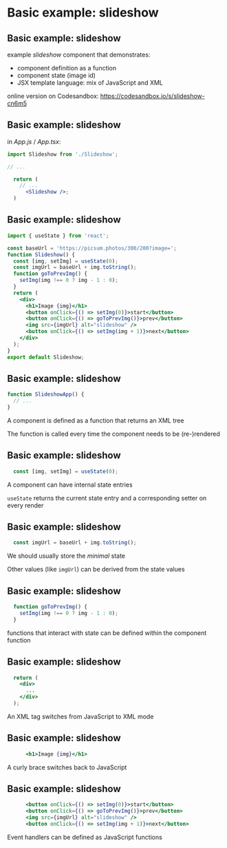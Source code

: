 # Basic example: slideshow

## Basic example: slideshow

example _slideshow_ component that demonstrates:

- component definition as a function
- component state (image id)
- JSX template language: mix of JavaScript and XML

online version on Codesandbox: https://codesandbox.io/s/slideshow-cn6m5

## Basic example: slideshow

in _App.js_ / _App.tsx_:

<!-- prettier-ignore -->
```jsx
import Slideshow from './Slideshow';

// ...

  return (
    // ...
      <Slideshow />;
  )
```

## Basic example: slideshow

```jsx
import { useState } from 'react';

const baseUrl = 'https://picsum.photos/300/200?image=';
function Slideshow() {
  const [img, setImg] = useState(0);
  const imgUrl = baseUrl + img.toString();
  function goToPrevImg() {
    setImg(img !== 0 ? img - 1 : 0);
  }
  return (
    <div>
      <h1>Image {img}</h1>
      <button onClick={() => setImg(0)}>start</button>
      <button onClick={() => goToPrevImg()}>prev</button>
      <img src={imgUrl} alt="slideshow" />
      <button onClick={() => setImg(img + 1)}>next</button>
    </div>
  );
}
export default Slideshow;
```

## Basic example: slideshow

```jsx
function SlideshowApp() {
  // ...
}
```

A component is defined as a function that returns an XML tree

The function is called every time the component needs to be (re-)rendered

## Basic example: slideshow

<!-- prettier-ignore -->
```jsx
  const [img, setImg] = useState(0);
```

A component can have internal state entries

`useState` returns the current state entry and a corresponding setter on every render

## Basic example: slideshow

<!-- prettier-ignore -->
```jsx
  const imgUrl = baseUrl + img.toString();
```

We should usually store the _minimal_ state

Other values (like `imgUrl`) can be derived from the state values

## Basic example: slideshow

<!-- prettier-ignore -->
```js
  function goToPrevImg() {
    setImg(img !== 0 ? img - 1 : 0);
  }
```

functions that interact with state can be defined within the component function

## Basic example: slideshow

<!-- prettier-ignore -->
```jsx
  return (
    <div>
      ...
    </div>
  );
```

An XML tag switches from JavaScript to XML mode

## Basic example: slideshow

<!-- prettier-ignore -->
```jsx
      <h1>Image {img}</h1>
```

A curly brace switches back to JavaScript

## Basic example: slideshow

<!-- prettier-ignore -->
```jsx
      <button onClick={() => setImg(0)}>start</button>
      <button onClick={() => goToPrevImg()}>prev</button>
      <img src={imgUrl} alt="slideshow" />
      <button onClick={() => setImg(img + 1)}>next</button>
```

Event handlers can be defined as JavaScript functions
